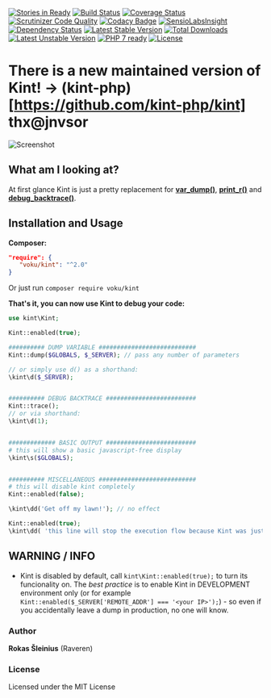 [![Stories in Ready](https://badge.waffle.io/voku/kint.png?label=ready&title=Ready)](https://waffle.io/voku/kint)
[![Build Status](https://travis-ci.org/voku/kint.svg?branch=master)](https://travis-ci.org/voku/kint)
[![Coverage Status](https://coveralls.io/repos/github/voku/kint/badge.svg?branch=master)](https://coveralls.io/github/voku/kint?branch=master)
[![Scrutinizer Code Quality](https://scrutinizer-ci.com/g/voku/kint/badges/quality-score.png?b=master)](https://scrutinizer-ci.com/g/voku/kint/?branch=master)
[![Codacy Badge](https://api.codacy.com/project/badge/grade/d071e6a05db647318dae434ecae22e1b)](https://www.codacy.com/app/voku/kint)
[![SensioLabsInsight](https://insight.sensiolabs.com/projects/541e57af-d622-4cb1-8b27-3ac725fd4c99/mini.png)](https://insight.sensiolabs.com/projects/541e57af-d622-4cb1-8b27-3ac725fd4c99)
[![Dependency Status](https://www.versioneye.com/user/projects/571dd3b8fcd19a00454422c0/badge.svg?style=flat)](https://www.versioneye.com/user/projects/571dd3b8fcd19a00454422c0)
[![Latest Stable Version](https://poser.pugx.org/voku/kint/v/stable)](https://packagist.org/packages/voku/kint) 
[![Total Downloads](https://poser.pugx.org/voku/kint/downloads)](https://packagist.org/packages/voku/kint) 
[![Latest Unstable Version](https://poser.pugx.org/voku/kint/v/unstable)](https://packagist.org/packages/voku/kint)
[![PHP 7 ready](http://php7ready.timesplinter.ch/voku/kint/badge.svg)](https://travis-ci.org/voku/kint)
[![License](https://poser.pugx.org/voku/kint/license)](https://packagist.org/packages/voku/kint)

# There is a new maintained version of Kint! -> (kint-php)[https://github.com/kint-php/kint] thx@jnvsor

![Screenshot](http://raveren.github.com/kint/img/preview.png)

## What am I looking at?

At first glance Kint is just a pretty replacement for **[var_dump()](http://php.net/manual/en/function.var-dump.php)**, **[print_r()](http://php.net/manual/en/function.print-r.php)** and **[debug_backtrace()](http://php.net/manual/en/function.debug-backtrace.php)**.

## Installation and Usage

**Composer:**

```json
"require": {
   "voku/kint": "^2.0"
}
```

Or just run `composer require voku/kint`

**That's it, you can now use Kint to debug your code:**

```php
use kint\Kint;

Kint::enabled(true);

########## DUMP VARIABLE ###########################
Kint::dump($GLOBALS, $_SERVER); // pass any number of parameters

// or simply use d() as a shorthand:
\kint\d($_SERVER);


########## DEBUG BACKTRACE #########################
Kint::trace();
// or via shorthand:
\kint\d(1);


############# BASIC OUTPUT #########################
# this will show a basic javascript-free display
\kint\s($GLOBALS);


########## MISCELLANEOUS ###########################
# this will disable kint completely
Kint::enabled(false);

\kint\dd('Get off my lawn!'); // no effect

Kint::enabled(true);
\kint\dd( 'this line will stop the execution flow because Kint was just re-enabled above!' );
```

## WARNING / INFO

  * Kint is disabled by default, call `kint\Kint::enabled(true);` to turn its funcionality on. The *best practice* is to enable Kint in DEVELOPMENT environment only (or for example `Kint::enabled($_SERVER['REMOTE_ADDR'] === '<your IP>');`) - so even if you accidentally leave a dump in production, no one will know.

### Author

**Rokas Šleinius** (Raveren)

### License

Licensed under the MIT License
